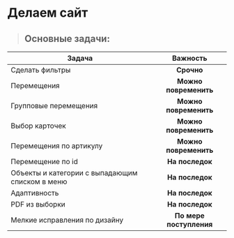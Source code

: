 # Делаем сайт
> ## Основные задачи:
| Задача    | Важность    |
| --------- | :---------: |
| Сделать фильтры | **Срочно** |
| Перемещения | **Можно повременить** |
| Групповые перемещения | **Можно повременить** |
| Выбор карточек | **Можно повременить** |
| Перемещения по артикулу | **Можно повременить** |
| Перемещение по id | **На последок** |
| Объекты и категории с выпадающим списком в меню | **На последок** |
| Адаптивность | **На последок** |
| PDF из выборки | **На последок** |
| Мелкие исправления по дизайну | **По мере поступления** |
